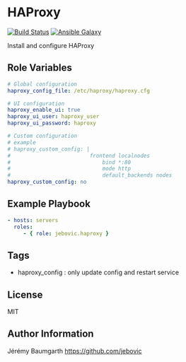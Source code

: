 HAProxy
=======

[![Build Status](https://travis-ci.org/jebovic/ansible-haproxy.svg?branch=master)](https://travis-ci.org/jebovic/ansible-haproxy) [![Ansible Galaxy](https://img.shields.io/badge/galaxy-jebovic.haproxy-blue.svg?style=flat)](https://galaxy.ansible.com/jebovic/haproxy)

Install and configure HAProxy

Role Variables
--------------

```yaml
# Global configuration
haproxy_config_file: /etc/haproxy/haproxy.cfg

# UI configuration
haproxy_enable_ui: true
haproxy_ui_user: haproxy_user
haproxy_ui_password: haproxy

# Custom configuration
# example
# haproxy_custom_config: |
#                         frontend localnodes
#                             bind *:80
#                             mode http
#                             default_backends nodes
haproxy_custom_config: no
```

Example Playbook
----------------

```yaml
- hosts: servers
  roles:
     - { role: jebovic.haproxy }
```

Tags
----

* haproxy_config : only update config and restart service

License
-------

MIT

Author Information
------------------

Jérémy Baumgarth https://github.com/jebovic

